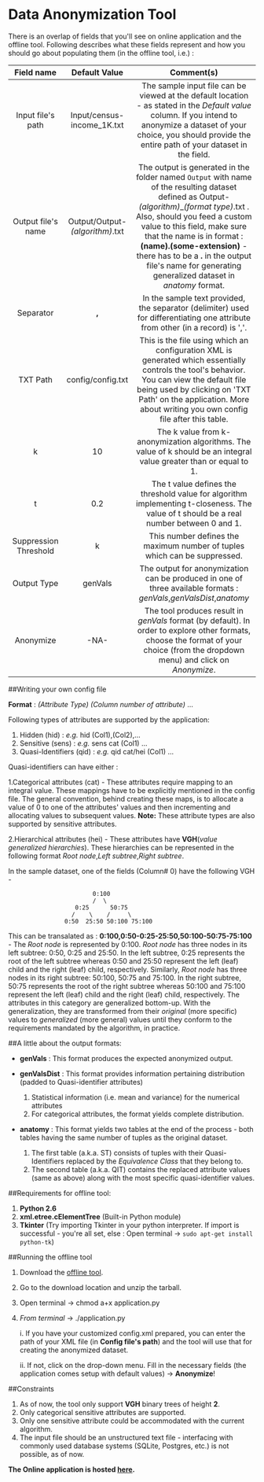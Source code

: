 Data Anonymization Tool
=======================


There is an overlap of fields that you'll see on online application and the offline tool. Following describes what these fields represent and how you should go about populating them (in the offline tool, i.e.) : 

**Field name** | **Default Value** | **Comment(s)**
:-----------------: | :-------------------------: | :----------:
Input file's path | Input/census-income_1K.txt     | The sample input file can be viewed at the default location - as stated in the *Default value* column. If you intend to anonymize a dataset of your choice, you should provide the entire path of your dataset in the field.
Output file's name | Output/Output-*(algorithm)*.txt | The output is generated in the folder named `Output` with name of the resulting dataset defined as Output-*(algorithm)*_*(format type)*.txt . Also, should you feed a custom value to this field, make sure that the name is in format : **(name).(some-extension)** - there has to be a **.** in the output file's name for generating generalized dataset in *anatomy* format.
Separator | **,** | In the sample text provided, the separator (delimiter) used for differentiating one attribute from other (in a record) is ','.
TXT Path | config/config.txt | This is the file using which an configuration XML is generated which essentially controls the tool's behavior. You can view the default file being used by clicking on 'TXT Path' on the application. More about writing you own config file after this table.
k | 10 | The k value from k-anonymization algorithms. The value of k should be an integral value greater than or equal to 1.
t | 0.2 | The t value defines the threshold value for algorithm implementing t-closeness. The value of t should be a real number between 0 and 1.
Suppression Threshold | k | This number defines the maximum number of tuples which can be suppressed.
Output Type | genVals | The output for anonymization can be produced in one of three available formats : *genVals*,*genValsDist*,*anatomy*
Anonymize | -NA- | The tool produces result in *genVals* format (by default). In order to explore other formats, choose the format of your choice (from the dropdown menu) and click on *Anonymize*.

##Writing your own config file

**Format** : *(Attribute Type)* *(Column number of attribute)* ...

Following types of attributes are supported by the application:

1. Hidden (hid) : *e.g.* hid (Col1),(Col2),...
2. Sensitive (sens) : *e.g.* sens cat (Col1) ...
3. Quasi-Identifiers (qid) : *e.g.* qid cat/hei (Col1) ...

Quasi-identifiers can have either :

1.Categorical attributes (cat) - These attributes require mapping to an integral value. These mappings have to be explicitly mentioned in the config file. The general convention, behind creating these maps, is to allocate a value of 0 to one of the attributes' values and then incrementing and allocating values to subsequent values. **Note:** These attribute types are also supported by sensitive attributes.

2.Hierarchical attributes (hei) - These attributes have **VGH**(*value generalized hierarchies*). These hierarchies can be represented in the following format *Root node*,*Left subtree*,*Right subtree*. 

In the sample dataset, one of the fields (Column# 0) have the following VGH - 

							0:100
						 	/  \
					   0:25		 50:75
					  /    \	/     \		
					0:50  25:50 50:100 75:100
			
This can be transalated as : **0:100,0:50-0:25-25:50,50:100-50:75-75:100** - The *Root node* is represented by 0:100. *Root node* has three nodes in its left subtree: 0:50, 0:25 and 25:50. In the left subtree, 0:25 represents the root of the left subtree whereas 0:50 and 25:50 represent the left (leaf) child and the right (leaf) child, respectively. Similarly, *Root node* has three nodes in its right subtree: 50:100, 50:75 and 75:100. In the right subtree, 50:75 represents the root of the right subtree whereas 50:100 and 75:100 represent the left (leaf) child and the right (leaf) child, respectively. The attributes in this category are generalized bottom-up. With the generalization, they are transformed from their *original* (more specific) values to *generalized* (more general) values until they conform to the requirements mandated by the algorithm, in practice.

##A little about the output formats:
* **genVals** : This format produces the expected anonymized output.
* **genValsDist** : This format provides information pertaining distribution (padded to Quasi-identifier attributes) 
	1.	Statistical information (i.e. mean and variance) for the numerical attributes 
	2.	For categorical attributes, the format yields complete distribution. 

* **anatomy** : This format yields two tables at the end of the process - both tables having the same number of tuples as the original dataset. 
	1.	The first table (a.k.a. ST) consists of tuples with their Quasi-Identifiers replaced by the *Equivalence Class* that they belong to. 
	2.	The second table (a.k.a. QIT) contains the replaced attribute values (same as above) along with the most specific quasi-identifier values.

##Requirements for offline tool:
1. **Python 2.6**
2. **xml.etree.cElementTree** (Built-in Python module)
3. **Tkinter** (Try importing Tkinter in your python interpreter. If import is successful - you're all set, else : Open terminal -> `sudo apt-get install python-tk`)

##Running the offline tool
1. Download the [offline tool](http://data-anonymization-tool.herokuapp.com/static/Tool.tar.gz).
2. Go to the download location and unzip the tarball.
3. Open terminal -> chmod a+x application.py
4. *From terminal* -> ./application.py

	i.	If you have your customized config.xml prepared, you can enter the path of your XML file (in **Config file's path**) and the tool will use that for creating the anonymized dataset.

	ii.	If not, click on the drop-down menu. Fill in the necessary fields (the application comes setup with default values) -> **Anonymize**!


##Constraints
1. As of now, the tool only support **VGH** binary trees of height **2**.
2. Only categorical sensitive attributes are supported.
3. Only one sensitive attribute could be accommodated with the current algorithm.
4. The input file should be an unstructured text file - interfacing with commonly used database systems (SQLite, Postgres, etc.) is not possible, as of now.


**The Online application is hosted [here](http://data-anonymization-tool.herokuapp.com/).**
